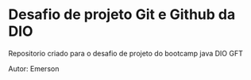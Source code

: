 # Desafio de projeto Git e Github da DIO
Repositorio criado para o desafio de projeto do bootcamp java DIO GFT

Autor: Emerson

